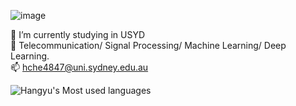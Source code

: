 
<!---
henry0408/henry0408 is a ✨ special ✨ repository because its `README.md` (this file) appears on your GitHub profile.
You can click the Preview link to take a look at your changes.
--->

![image](https://user-images.githubusercontent.com/58734009/193293152-1bfb153c-43ba-4d16-8529-f219fea135e3.png)


:open_book: I’m currently studying in USYD\
:dizzy: Telecommunication/ Signal Processing/ Machine Learning/ Deep Learning.\
📫 hche4847@uni.sydney.edu.au

![Hangyu's Most used languages](https://github-readme-stats.vercel.app/api/top-langs/?username=henry0408&layout=compact&hide_border=true&langs_count=10)
